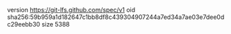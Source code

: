 version https://git-lfs.github.com/spec/v1
oid sha256:59b959a1d182647c1bb8df8c439304907244a7ed34a7ae03e7dee0dc29eebb30
size 5388
